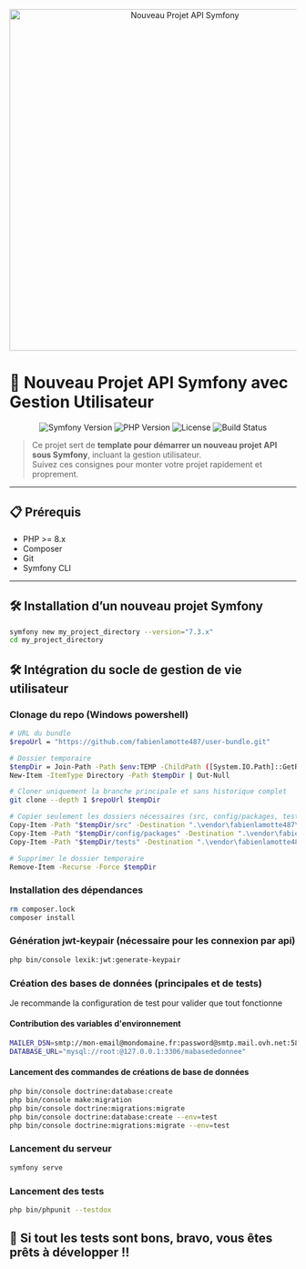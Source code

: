 <p align="center">
  <img src="docs/banner.png" alt="Nouveau Projet API Symfony" width="600"/>
</p>

# 🚀 Nouveau Projet API Symfony avec Gestion Utilisateur

<p align="center">
  <img src="https://img.shields.io/badge/Symfony-7.3.x-blue?logo=symfony" alt="Symfony Version"/>
  <img src="https://img.shields.io/badge/PHP-8.x-lightgrey?logo=php" alt="PHP Version"/>
  <img src="https://img.shields.io/badge/License-MIT-green" alt="License"/>
  <img src="https://img.shields.io/badge/build-passing-brightgreen" alt="Build Status"/>
</p>

> Ce projet sert de **template pour démarrer un nouveau projet API sous Symfony**, incluant la gestion utilisateur.  
> Suivez ces consignes pour monter votre projet rapidement et proprement.

---

## 📋 Prérequis

- PHP >= 8.x  
- Composer  
- Git  
- Symfony CLI  

---

## 🛠️ Installation d’un nouveau projet Symfony

```bash
symfony new my_project_directory --version="7.3.x"
cd my_project_directory
```

## 🛠️ Intégration du socle de gestion de vie utilisateur
### Clonage du repo (Windows powershell)
```bash
# URL du bundle
$repoUrl = "https://github.com/fabienlamotte487/user-bundle.git"

# Dossier temporaire
$tempDir = Join-Path -Path $env:TEMP -ChildPath ([System.IO.Path]::GetRandomFileName())
New-Item -ItemType Directory -Path $tempDir | Out-Null

# Cloner uniquement la branche principale et sans historique complet
git clone --depth 1 $repoUrl $tempDir

# Copier seulement les dossiers nécessaires (src, config/packages, tests si besoin)
Copy-Item -Path "$tempDir/src" -Destination ".\vendor\fabienlamotte487\user-bundle\src" -Recurse -Force
Copy-Item -Path "$tempDir/config/packages" -Destination ".\vendor\fabienlamotte487\user-bundle\config\packages" -Recurse -Force
Copy-Item -Path "$tempDir/tests" -Destination ".\vendor\fabienlamotte487\user-bundle\tests" -Recurse -Force

# Supprimer le dossier temporaire
Remove-Item -Recurse -Force $tempDir

```

### Installation des dépendances

```bash
rm composer.lock
composer install
```
### Génération jwt-keypair (nécessaire pour les connexion par api)

```bash
php bin/console lexik:jwt:generate-keypair
```
### Création des bases de données (principales et de tests)
Je recommande la configuration de test pour valider que tout fonctionne

#### Contribution des variables d'environnement

```bash
MAILER_DSN=smtp://mon-email@mondomaine.fr:password@smtp.mail.ovh.net:587
DATABASE_URL="mysql://root:@127.0.0.1:3306/mabasededonnee"
```
#### Lancement des commandes de créations de base de données
```bash
php bin/console doctrine:database:create
php bin/console make:migration
php bin/console doctrine:migrations:migrate
php bin/console doctrine:database:create --env=test
php bin/console doctrine:migrations:migrate --env=test
```

### Lancement du serveur

```bash
symfony serve
```
### Lancement des tests
```bash
php bin/phpunit --testdox
```

## 🚀 Si tout les tests sont bons, bravo, vous êtes prêts à développer !!
